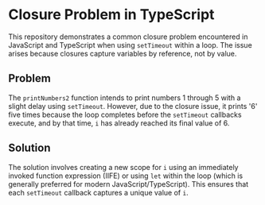 # Closure Problem in TypeScript

This repository demonstrates a common closure problem encountered in JavaScript and TypeScript when using `setTimeout` within a loop. The issue arises because closures capture variables by reference, not by value.

## Problem
The `printNumbers2` function intends to print numbers 1 through 5 with a slight delay using `setTimeout`. However, due to the closure issue, it prints '6' five times because the loop completes before the `setTimeout` callbacks execute, and by that time, `i` has already reached its final value of 6.

## Solution
The solution involves creating a new scope for `i` using an immediately invoked function expression (IIFE) or using `let` within the loop (which is generally preferred for modern JavaScript/TypeScript). This ensures that each `setTimeout` callback captures a unique value of `i`. 